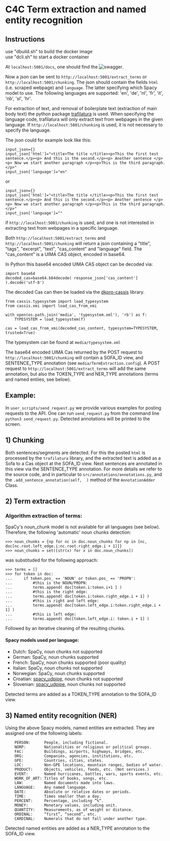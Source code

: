# C4C Term extraction and named entity recognition

Instructions
------------

use "dbuild.sh" to build the docker image <br />
use "dcli.sh" to start a docker container


At `localhost:5001/docs`, one should find the ![swagger](https://github.com/CrossLangNV/C4C_term_extraction/tree/main/media/swagger.png?raw=true).

Now a json can be sent to `http://localhost:5001/extract_terms` or `http://localhost:5001/chunking`. The json should contain the fields `html` (i.e. scraped webpage) and `language`. The latter specifying which Spacy model to use. The following languages are supported: 'en', 'de', 'nl', 'fr', 'it', 'nb', 'sl', 'hr'.

For extraction of text, and removal of boilerplate text (extraction of main body text) the python package [trafilatura](https://github.com/adbar/trafilatura) is used. When specifying the language code, trafilatura will only extract text from webpages in the given language. If `http://localhost:5001/chunking` is used, it is not necessary to specify the language. 

The json could for example look like this:

```
input_json={}
input_json['html']="<title>The title </title><p>This the first test sentence.</p><p> And this is the second.</p><p> Another sentence </p><p> Now we start another paragraph </p><p>This is the third paragraph.</p>"
input_json['language']="en"
```

or 

```
input_json={}
input_json['html']="<title>The title </title><p>This the first test sentence.</p><p> And this is the second.</p><p> Another sentence </p><p> Now we start another paragraph </p><p>This is the third paragraph.</p>"
input_json['language']=""
```

if `http://localhost:5001/chunking` is used, and one is not interested in extracting text from webpages in a specific language.

Both `http://localhost:5001/extract_terms` and `http://localhost:5001/chunking` will return a json containing a "title", "tags", "excerpt", "text", "cas_content" and "language" field. The "cas_content" is a UIMA CAS object, encoded in base64.

In Python this base64 encoded UIMA CAS object can be decoded via:

```
import base64
decoded_cas=base64.b64decode( response_json['cas_content'] ).decode('utf-8')
```

The decoded Cas can then be loaded via the [dkpro-cassis](https://github.com/dkpro/dkpro-cassis) library.

```
from cassis.typesystem import load_typesystem
from cassis.xmi import load_cas_from_xmi

with open(os.path.join('media', 'typesystem.xml'), 'rb') as f:
    TYPESYSTEM = load_typesystem(f)
    
cas = load_cas_from_xmi(decoded_cas_content, typesystem=TYPESYSTEM, trusted=True)
```

The typesystem can be found at `media/typesystem.xml`

The base64 encoded UIMA Cas returned by the POST request to `http://localhost:5001/chunking` will contain a SOFA_ID view, and SENTENCE_TYPE annotation (see `media/TermExtraction.config`). A POST request to `http://localhost:5001/extract_terms` will add the same annotation, but also the TOKEN_TYPE and NER_TYPE annotations (terms and named entiies, see below).

## Example:

In `user_scripts/send_request.py` we provide various examples for posting requests to the API. One can run `send_request.py` from the command line `python3 send_request.py`. Detected annotations will be printed to the screen.

## 1) Chunking

Both sentences/segments are detected. For this the posted `html` is processed by the `trafilatura` library, and the extracted text is added as a Sofa to a Cas object at the SOFA_ID view. Next sentences are annotated in this view via the SENTENCE_TYPE annotation. For more details we refer to the source code, and in particular to `src/annotations/annotations.py`, and the `.add_sentence_annotation(self,  )` method of the `AnnotationAdder` Class.

## 2) Term extraction


### Algorithm extraction of terms:
SpaCy's noun_chunk model is not available for all languages (see below). 
Therefore, the following 'automatic' noun chunks detection: 
```
>>> noun_chunks = {np for nc in doc.noun_chunks for np in [nc, doc[nc.root.left_edge.i:nc.root.right_edge.i + 1]]}
>>> noun_chunks = set([str(x) for x in doc.noun_chunks])
```
was substituded for the following approach:
```
>>> terms = []
>>> for token in doc:
...     if token.pos_ == 'NOUN' or token.pos_ == 'PROPN':
...         #this is the NOUN/PROPN:
...         terms.append( doc[token.i:token.i+1 ] )
...         #this is the right edge:
...         terms.append( doc[token.i:token.right_edge.i + 1] )
...         #this is right and left edge:
...         terms.append( doc[token.left_edge.i:token.right_edge.i + 1] )
...         #this is left edge:
...         terms.append( doc[token.left_edge.i: token.i + 1] )
```

Followed by an iterative cleaning of the resulting chunks.

#### Spacy models used per language:
- Dutch: SpaCy, noun chunks not supported
- German: SpaCy, noun chunks supported
- French: SpaCy, noun chunks supported (poor quality)
- Italian: SpaCy, noun chunks not supported
- Norwegian: SpaCy, noun chunks supported
- Croatian: [spacy_udpipe](https://github.com/TakeLab/spacy-udpipe), noun chunks not supported
- Slovenian: [spacy_udpipe](https://github.com/TakeLab/spacy-udpipe), noun chunks not supported

Detected terms are added as a TOKEN_TYPE annotation to the SOFA_ID view.

## 3) Named entity recognition (NER)

Using the above Spacy models, named entities are extracted. They are assigned one of the following labels:

        PERSON:      People, including fictional.
        NORP:        Nationalities or religious or political groups.
        FAC:         Buildings, airports, highways, bridges, etc.
        ORG:         Companies, agencies, institutions, etc.
        GPE:         Countries, cities, states.
        LOC:         Non-GPE locations, mountain ranges, bodies of water.
        PRODUCT:     Objects, vehicles, foods, etc. (Not services.)
        EVENT:       Named hurricanes, battles, wars, sports events, etc.
        WORK_OF_ART: Titles of books, songs, etc.
        LAW:         Named documents made into laws.
        LANGUAGE:    Any named language.
        DATE:        Absolute or relative dates or periods.
        TIME:        Times smaller than a day.
        PERCENT:     Percentage, including ”%“.
        MONEY:       Monetary values, including unit.
        QUANTITY:    Measurements, as of weight or distance.
        ORDINAL:     “first”, “second”, etc.
        CARDINAL:    Numerals that do not fall under another type.

Detected named entities are added as a NER_TYPE annotation to the SOFA_ID view.

